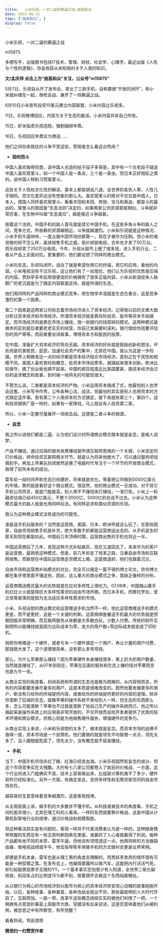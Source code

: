 ```yaml
---
title:   小米乐视，一对二逼的撕逼之战-曲高和众
date: 2015-06-21
tags: ["曲高和众", ]
display: false
---
```



## 



小米乐视，一对二逼的撕逼之战




m15875




多栖写手，出版图书包括IT技术，管理、财经、社会学、心理学。最近出版《人性与个性的逻辑》，你会收获从未知晓的关于人类的知识。


**文/孟庆祥 点击上方“曲高和众”关注，公众号“m15875”**



5月7日，乐视自从开了发布会，拿出了三款手机，自称要做“开放的闭环”，和小米就纠缠在一起，唇枪舌战，展开了一场撕逼之战。



6月10日小米宣布投资10美元建立内容联盟，小米内容比乐视多。



11日，乐视微博回应，内容为关于生态的废话，小米内容并非自己所有。



15日，虾米指责乐视违规，强制捆绑年费。



16日，乐视回应年费实为赠送……



他们之间你来我往的斗争不至这些，旁观者怎么看这台热闹？


- **因何而斗**


中国人喜欢侮辱同类，说中国人劣迹的帖子段子多得是。其中有一个古老段子就说中国人喜欢窝里斗，如一个中国人是一条龙，三个是一条虫。而日本正好相反之类的。说中国人特别习惯窝里斗。



这些关于人性和文化性的解读，基本上都是胡说八道。全世界的各色人等，人性几乎相同。而文化差异远没有想象的那么大。喜欢窝里斗的绝对不仅仅是中国人，日本人，德国人同样喜欢窝里斗。看看丰田和本田、奔驰、宝马和奥迪，都是斗的最凶的。窝里斗的原因是“生态法则”决定的，如果两家公司资源禀赋相似，斗争就非常厉害，在生物中叫做“生态龛位”，越是接近斗争越甚。



按着这个法则，中国手机的敌人首先就是其它中国手机。在这些多角斗争的敌人之间，竞争方式，所依赖的资源越相近，斗争就越激烈。小米和乐视就是这种情况，小米手机牛逼哄哄，一度占据中国市场份额第一，现在才被华为压制。但小米的电视做的却不怎么样，虽挟销售手机之威，低价倾销电视，去年也才卖了50万台。而乐视却卖了250万台电视。今年，乐视从股市上圈了很多钱，进入手机行业，二者从产品上全面对抗。更重要的，他们都设想了同样的商业模式。



小米叫生态，乐视叫闭环。说白了就是希望你用它的终端，用它的应用，看他的内容。小米电视没有干过乐视，这让他们有了一丝隐忧，他们认为乐视的优势是后端的内容。贾跃亭多年前用很便宜的价格拥有了很多正版内容。小米从新浪挖来人脉颇广的老沉就是为了搞定内容联盟这块，就是所谓的生态。



他们用同样的产品同样的商业模式竞争，用生物学术语就是生态位重合，这是竞争激烈的第一个因素。



第二个因素是这两家公司标志着市场经济进入了资本经济。记得我以前的文章大致分析过资本经济和市场经济。所谓资本经济就是靠风险投资、股市等资本手段搞定。而市场经济则是靠在市场上赚钱，借一些银行的钱周转的模式。这两种模式最根本的区别是后者要老老实实的经营，你自己发展要利滚利，银行借给你钱要评估你的资产等等。而前者要会讲故事，博得资本方和股民的投票。



在中国，准备扩大资本经济的导向无疑。资本经济的好处就是鼓励创新和想法，坏处则是坑害股民，屁民，加速社会资产的集中，尤其在中国。我认为这是一步险旗。世界上稍微发达一点的经济都是资本经济结合市场经济。差别之在于民性和规模不同，美国人喜欢冒险和概念，给资本市场投票多，就搞起来很多创新。欧洲比较保守，搞了创业板也搞不起来。中国的疯狂程度远比美国要甚，搞资本经济会过份的追求概念和故事，到时候一地鸡毛的可能性很大。



不管怎么说，二者都是资本经济的产物。小米运用资本搞成了式，他最怕别人也学会这套。小米写书作秀，公布各种心法、战法，但最怕的其实是别人也用资本的方式搞定这件事。若有第二个人用资本的方式搞定，接下来就有第三个，第四个。这和投资钢铁厂是一样的，如果有一家挣钱，马上就会有人投资第二家。



所以，小米一定要尽量展开一场阻击战。这便是二者斗争的根源。


- **妄念**


我之所以说他们都是二逼，认为他们设计的所谓商业模式根本就是妄念，是痴人说梦。



产品不赚钱，通过后端的服务收费赚钱是所谓互联网思维的一个关键，小米坚定的打价格战，拼命投资互联网相关环节，就是认为将来他做大了，可以通过服务吧钱搞到手。再加上苹果玩封闭居然逆袭了电脑时代专注于一个环节的开放商业模式，取得了前所未有的成功。



雷军前一段时间声称生态已经建好，将来就是优化。等着把公司做到5000亿美元的市值，靠的就是看好这个商业模式。很显然，他的商业模式一旦成功，对于其它手机公司而言，就是门槛极高，别人用不不赚钱来打赚钱，一准打死。小米上一轮融资估值已经450亿美元，不整个2000亿，5000亿的也说不过去。小米认为这种模式最大的敌人就是也用同样玩法，有同样追求和类似资源的乐视。



我认为这种商业模式没有成功的可能性。



谁是送手机玩服务的？当然是运营商，美国、日本、欧洲早就这么玩了。在那些国家，自由市场销售手机是补充，绝大多数手机都是运营商送出去的。从手机诞生的那天到现在都是如此。中国前几年顶峰时期，运营商出售的手机也将近一半。



中国运营商玩了几年，发现这种方式补贴甚巨，现在又退回去了。本来华为的客户是运营商，最熟悉这种模式，但是，前几年却走了改革之路，注重自由市场和互联网销售。而联想在中国玩运营商走货模式上瘾，运营商退却，他们也跟着沉沦。



自由市场和运营商补贴模式的对比，完全可以搞定一篇不错的博士论文。奈何博士都在象牙塔里面不懂这些，因此，这么重大的商业模式之争，竟缺乏像样的分析。



运营商赠送模式最大的劣势就是在应对多样性上很吃力。07,08年，中国搞山寨手机红红火火就是拜巨大多样性需求的自由市场所赐，而日本手机，而摩托罗拉，爱立信等衰落则是因为无法适应多样性需求的市场。



小米、乐视设想的商业模式和运营赠送手机当然不一样，他比运营商赠送手机模式更差，而不是更好，这是一个关键的判断。运营商绑套餐送手机最大的优势就是预期回报非常明确，而互联网服务从来都是大多数白玩，少数人付费。传统的软件互联网所以能赚钱就是因为边际成本为零，庞大的用户数+零边际成本就变成了印钞机。



倘若你再赠送一个硬件，或者亏本一个硬件搞定一个用户，再让少量的用户付费，那就赔大发了。这个道理很简单，没有那么多弯弯绕。



那么，为什么苹果那么赚钱？因为苹果硬件本身赚钱很多，乘上巨大的用户数量，当然就是赚钱了。从07年到现在，苹果在后面的服务和生态上赚的钱对苹果而言也是九牛一毛。



从商业实现的角度看，封闭系统和所谓的生态也是极为困难的。从内容侧而言，所有的内容都要发展尽量多的用户，这是本质是很难改变的。既然他要发展更多的用户，断没有只给你的终端提供内容，或者给你的终端提供更好的内容的道理。除非你垄断了后端的生态，就像苹果的操作系统不卖给别人一样，但生态的东西那么多，怎么可能垄断？苹果也不过就是垄断了他自己生产的操作系统而已，他之所以搞起来是操作系统上的应用是非常开放的，不仅开放而且给开发者提供了优质的技术环境和商业模式，但核心则是为他销售硬件服务，增强硬件的竞争力。



从商业实现上来讲，小米和乐视想的太多了，根本就是妄念。而资本市场的追捧不值得一提，资本市场是一个投票机，他们要做的就是领先平均智商一点点，领先太多了，没人跟随就死菜了。领先太少，没有概念就不容易赚钱。


- **手机**


当下，中国手机市场杀红了眼，红海已经变血海。小米乐视固然有妄念的成分，但这个市场竞争实在太残酷。大约有七八家公司都卷入了疯狂的价格战，一方面，这个行业的进入门槛确实不高，技术上容易做出来，比组装计算机难不了多少，硬件软件已经标准化。另外一方面，有搞定发达，支持多样性和无限货架空间的自由市场存在。



越容易的生意意味着竞争越激烈，这是客观规律。



从主观层面上讲，做手机的大多数并不懂手机。从科技或者技术的角度看，手机之间的差异很小，尤其在理工科的人看来。一样的东西就要靠价格战，这是中国从计算机到家电行业的规律，通过价格战和规模取胜。



但这种看法其实是有问题的，客观一样并不代表消费者认为是一样的。这种随身携带把握的东西总有一些主观判断因素在里面，谁赢的了人心谁就赢得了利润。每种产品都有他不同的本质，雷军牛逼，但他没有领悟透这一点。他用同样的方法做路由器，做电视战绩就平平，他去指导陈年用做手机的方式做衬衣更是业界笑柄。



即便是手机本身，雷军也是从理工男的角度去理解的。而贾跃亭卖弄的情怀很有可能是一种狡猾之策。在发布会上，他煽情雾霾所以做汽车，这能把内行活活气死，却引起股票投票手无限的YY。一个基本事实恐怕很少有人知道，全世界二氧化碳排放，机动车占的比例连15%都不到，按着情怀去做这个东西纯属瞎扯。



从以银行为核心的市场经济到以股市为核心的资本经济转变惊心动魄的故事刚刚开始，以后，各种故事，各种暴富，各种洗劫会层出不穷。那些最聪明的人大时代开启了，互联网加，一路一带，改革牛这些概念结结实实的被他们利用了一把。一个稍微有点意思的事是上周股市大跌，官媒没有出来说话，这是否意味着他们从被利用，被忽悠之中有所察觉，有所觉醒？



看看热闹，骂街泄愤


**微信扫一扫赞赏作者**